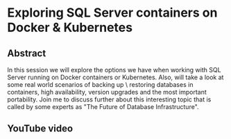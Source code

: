 # Exploring SQL Server containers on Docker & Kubernetes

## Abstract
In this session we will explore the options we have when working with SQL Server running on Docker containers or Kubernetes. Also, will take a look at some real world scenarios of backing up \ restoring databases in containers, high availability, version upgrades and the most important portability. Join me to discuss further about this interesting topic that is called by some experts as "The Future of Database Infrastructure".

## YouTube video
